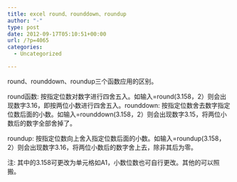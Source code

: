 ```yaml
---
title: excel round、rounddown、roundup
author: "-"
type: post
date: 2012-09-17T05:10:51+00:00
url: /?p=4065
categories:
  - Uncategorized

---
```

round、rounddown、roundup三个函数应用的区别。

round函数: 按指定位数对数字进行四舍五入。如输入=round(3.158，2）则会出现数字3.16，即按两位小数进行四舍五入。rounddown: 按指定位数舍去数字指定位数后面的小数。如输入=rounddown(3.158，2）则会出现数字3.15，将两位小数后的数字全部舍掉了。

roundup: 按指定位数向上舍入指定位数后面的小数。如输入=roundup(3.158，2）则会出现数字3.16，将两位小数后的数字舍上去，除非其后为零。

注: 其中的3.158可更改为单元格如A1，小数位数也可自行更改。其他的可以照搬。